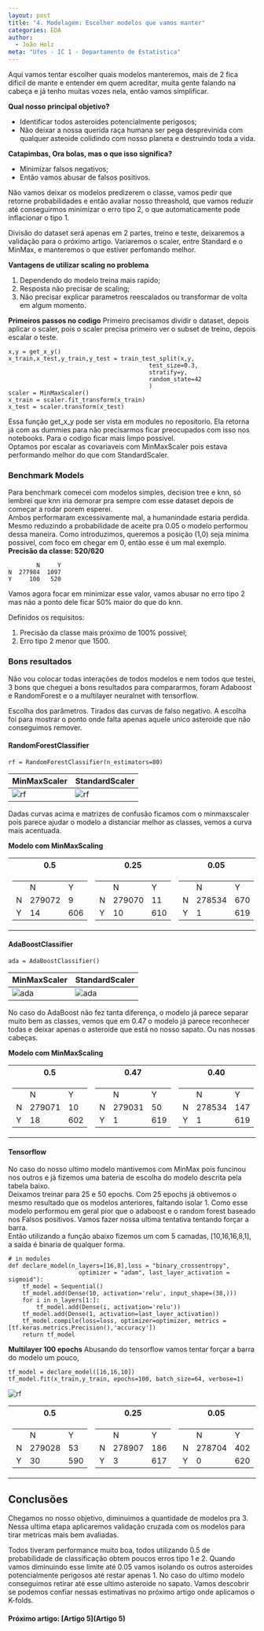 ```yaml
---
layout: post
title: "4. Modelagem: Escolher modelos que vamos manter"
categories: EDA
author:
  - João Holz
meta: "Ufes - IC 1 - Departamento de Estatística"
---
```


Aqui vamos tentar escolher quais modelos manteremos, mais de 2 fica dificil de mante e entender em quem acreditar, muita gente falando na cabeça e já tenho muitas vozes nela, então vamos simplificar.

**Qual nosso principal objetivo?**

- Identificar todos asteroides potencialmente perigosos;
- Não deixar a nossa querida raça humana ser pega desprevinida com qualquer asteoide colidindo com nosso planeta e destruindo toda a vida.

**Catapimbas, Ora bolas, mas o que isso significa?**

- Minimizar falsos negativos;
- Então vamos abusar de falsos positivos.

Não vamos deixar os modelos predizerem o classe, vamos pedir que retorne probabilidades e então avaliar nosso threashold, que vamos reduzir até conseguirmos minimizar o erro tipo 2, o que automaticamente pode inflacionar o tipo 1.

Divisão do dataset será apenas em 2 partes, treino e teste, deixaremos a validação para o próximo artigo. Variaremos o scaler, entre Standard e o MinMax, e manteremos o que estiver perfomando melhor.

**Vantagens de utilizar scaling no problema**

1. Dependendo do modelo treina mais rapido;
2. Resposta não precisar de scaling;
3. Não precisar explicar parametros reescalados ou transformar de volta em algum momento.

**Primeiros passos no codigo**
Primeiro precisamos dividir o dataset, depois aplicar o scaler, pois o scaler precisa primeiro ver o subset de treino, depois escalar o teste.

    x,y = get_x_y()
    x_train,x_test,y_train,y_test = train_test_split(x,y,
                                            test_size=0.3,
                                            stratify=y,
                                            random_state=42
                                            )
    scaler = MinMaxScaler()
    x_train = scaler.fit_transform(x_train)
    x_test = scaler.transform(x_test)

Essa função get_x_y pode ser vista em modules no repositorio. Ela retorna já com as dummies para não precisarmos ficar preocupados com isso nos notebooks. Para o codigo ficar mais limpo possivel.  
Optamos por escalar as covariaveis com MinMaxScaler pois estava performando melhor do que com StandardScaler.

### Benchmark Models

Para benchmark comecei com modelos simples, decision tree e knn, só lembrei que knn iria demorar pra sempre com esse dataset depois de começar a rodar porem esperei.  
Ambos performaram excessivamente mal, a humanindade estaria perdida.  
Mesmo reduzindo a probabilidade de aceite pra 0.05 o modelo performou dessa maneira. Como introduzimos, queremos a posição (1,0) seja minima possivel, com foco em chegar em 0, então esse é um mal exemplo.  
**Precisão da classe: 520/620**

            N     Y
    N  277984  1097
    Y     100   520

Vamos agora focar em minimizar esse valor, vamos abusar no erro tipo 2 mas não a ponto dele ficar 50% maior do que do knn.

Definidos os requisitos:

1. Precisão da classe mais próximo de 100% possivel;
2. Erro tipo 2 menor que 1500.

### Bons resultados

Não vou colocar todas interações de todos modelos e nem todos que testei, 3 bons que cheguei a bons resultados para compararmos, foram Adaboost e RandomForest e o a multilayer neuralnet with tensorflow.

Escolha dos parâmetros. Tirados das curvas de falso negativo. A escolha foi para mostrar o ponto onde falta apenas aquele unico asteroide que não conseguimos remover.

#### RandomForestClassifier

    rf = RandomForestClassifier(n_estimators=80)

| MinMaxScaler                | StandardScaler             |
| --------------------------- | -------------------------- |
| ![rf](images/rf_minmax.png) | ![rf](images/rf_stand.png) |

Dadas curvas acima e matrizes de confusão ficamos com o minmaxscaler pois parece ajudar o modelo a distanciar melhor as classes, vemos a curva mais acentuada.

**Modelo com MinMaxScaling**

<table>
<tr><th> 0.5 </th><th> 0.25  </th><th> 0.05 </th></tr>
<tr><td>

<table><tr><td></td><td>N</td><td>Y</td></tr><tr><td>N</td><td>279072</td><td>9</td></tr><tr><td>Y</td><td>14</td><td>606</td></tr></table>

</td><td>

<table><tr><td></td><td>N</td><td>Y</td></tr><tr><td>N</td><td>279070</td><td>11</td></tr><tr><td>Y</td><td>10</td><td>610</td></tr></table>

</td><td>

<table><tr><td></td><td>N</td><td>Y</td></tr><tr><td>N</td><td>278534</td><td>670</td></tr><tr><td>Y</td><td>1</td><td>619</td></tr></table>

</td></tr> </table>

#### AdaBoostClassifier

    ada = AdaBoostClassifier()

| MinMaxScaler                  | StandardScaler               |
| ----------------------------- | ---------------------------- |
| ![ada](images/ada_minmax.png) | ![ada](images/ada_stand.png) |

No caso do AdaBoost não fez tanta diferença, o modelo já parece separar muito bem as classes, vemos que em 0.47 o modelo já parece reconhecer todas e deixar apenas o asteroide que está no nosso sapato. Ou nas nossas cabeças.

**Modelo com MinMaxScaling**

<table>
<tr><th> 0.5 </th><th> 0.47  </th><th> 0.40 </th></tr>
<tr><td>

<table><tr><td></td><td>N</td><td>Y</td></tr><tr><td>N</td><td>279071</td><td>10</td></tr><tr><td>Y</td><td>18</td><td>602</td></tr></table>

</td><td>

<table><tr><td></td><td>N</td><td>Y</td></tr><tr><td>N</td><td>279031</td><td>50</td></tr><tr><td>Y</td><td>1</td><td>619</td></tr></table>

</td><td>

<table><tr><td></td><td>N</td><td>Y</td></tr><tr><td>N</td><td>278534</td><td>147</td></tr><tr><td>Y</td><td>1</td><td>619</td></tr></table>

</td></tr> </table>

#### Tensorflow

No caso do nosso ultimo modelo mantivemos com MinMax pois funcinou nos outros e já fizemos uma bateria de escolha do modelo descrita pela tabela baixo.  
Deixamos treinar para 25 e 50 epochs. Com 25 epochs já obtivemos o mesmo resultado que os modelos anteriores, faltando isolar 1. Como esse modelo performou em geral pior que o adaboost e o random forest baseado nos Falsos positivos. Vamos fazer nossa ultima tentativa tentando forçar a barra.  
Então utilizando a função abaixo fizemos um com 5 camadas, [10,16,16,8,1], a saída é binaria de qualquer forma.

    # in modules
    def declare_model(n_layers=[16,8],loss = "binary_crossentropy",
                        optimizer = "adam", last_layer_activation = sigmoid"):
        tf_model = Sequential()
        tf_model.add(Dense(10, activation='relu', input_shape=(38,)))
        for i in n_layers[1:]:
            tf_model.add(Dense(i, activation='relu'))
        tf_model.add(Dense(1, activation=last_layer_activation))
        tf_model.compile(loss=loss, optimizer=optimizer, metrics = [tf.keras.metrics.Precision(),'accuracy'])
        return tf_model

**Multilayer 100 epochs**
Abusando do tensorflow vamos tentar forçar a barra do modelo um pouco,

    tf_model = declare_model([16,16,10])
    tf_model.fit(x_train,y_train, epochs=100, batch_size=64, verbose=1)

![rf](images/tf.png)

<table>
<tr><th> 0.5 </th><th> 0.25  </th><th> 0.05 </th></tr>
<tr><td>

<table><tr><td></td><td>N</td><td>Y</td></tr><tr><td>N</td><td>279028</td><td>53</td></tr><tr><td>Y</td><td>30</td><td>590</td></tr></table>

</td><td>

<table><tr><td></td><td>N</td><td>Y</td></tr><tr><td>N</td><td>278907</td><td>186</td></tr><tr><td>Y</td><td>3</td><td>617</td></tr></table>
</td><td>

<table><tr><td></td><td>N</td><td>Y</td></tr><tr><td>N</td><td>278704</td><td>402</td></tr><tr><td>Y</td><td>0</td><td>620</td></tr></table>
</td></tr> 
</table>

## Conclusões

Chegamos no nosso objetivo, diminuimos a quantidade de modelos pra 3. Nessa ultima etapa aplicaremos validação cruzada com os modelos para tirar metricas mais bem avaliadas.

Todos tiveram performance muito boa, todos utilizando 0.5 de probabilidade de classificação obtem poucos erros tipo 1 e 2. Quando vamos diminuindo esse limite até 0.05 vamos isolando os outros asteroides potencialmente perigosos até restar apenas 1. No caso do ultimo modelo conseguimos retirar até esse ultimo asteroide no sapato.
Vamos descobrir se podemos confiar nessas estimativas no próximo artigo onde aplicamos o K-folds.

#### Próximo artigo: [Artigo 5](Artigo 5)
